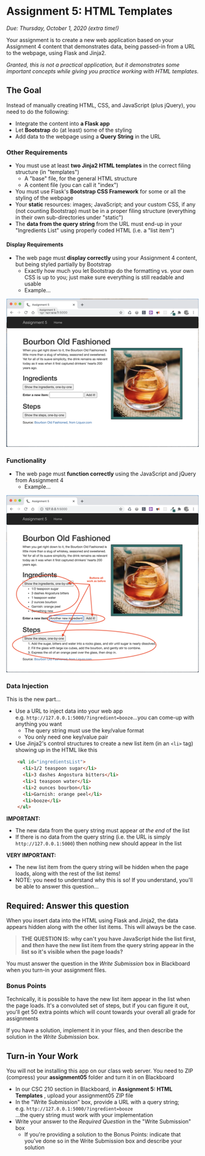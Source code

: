 # Assignment 5: HTML Templates

*Due: Thursday, October 1, 2020 (extra time!)* 

Your assignment is to create a new web application based on your Assignment 4 content that demonstrates data, being passed-in from a URL to the webpage, using Flask and Jinja2.

*Granted, this is not a practical application, but it demonstrates some important concepts while giving you practice working with HTML templates.*

## The Goal

Instead of manually creating HTML, CSS, and JavaScript (plus jQuery), you need to do the following:

- Integrate the content into **a Flask app**
- Let **Bootstrap** do (at least) some of the styling
- Add data to the webpage using a **Query String** in the URL

### Other Requirements

- You must use at least **two Jinja2 HTML templates** in the correct filing structure (in "templates")
  - A "base" file, for the general HTML structure
  - A content file (you can call it "index")
- You must use Flask's **Bootstrap CSS Framework** for some or all the styling of the webpage
- Your **static** resources: images; JavaScript; and your custom CSS, if any (not counting Bootstrap) must be in a proper filing structure (everything in their own sub-directories under "static")
- The **data from the query string** from the URL must end-up in your "Ingredients List" using properly coded HTML (i.e. a "list item")

#### Display Requirements

- The web page must **display correctly** using your Assignment 4 content, but being styled partially by Bootstrap
  - Exactly how much you let Bootstrap do the formatting vs. your own CSS is up to you; just make sure everything is still readable and usable
  - Example...

![figure1](media/figure1.png)



### Functionality

- The web page must **function correctly** using the JavaScript and jQuery from Assignment 4
  - Example...

![figure2](media/figure2.png)



### Data Injection

This is the new part...

- Use a URL to inject data into your web app<br>e.g.  `http://127.0.0.1:5000/?ingredient=booze`...you can come-up with anything you want
  - The query string must use the key/value format
  - You only need one key/value pair
- Use Jinja2's control structures to create a new list item (in an `<li>` tag) showing up in the HTML like this
```html
	<ul id="ingredientsList">
	  <li>1/2 teaspoon sugar</li>
	  <li>3 dashes Angostura bitters</li>
	  <li>1 teaspoon water</li>
	  <li>2 ounces bourbon</li>
	  <li>Garnish: orange peel</li>
	  <li>booze</li>
	</ul>
```

**IMPORTANT:**

- The new data from the query string must appear *at the end* of the list
- If there is no data from the query string (i.e. the URL is simply `http://127.0.0.1:5000`) then nothing new should appear in the list

**VERY IMPORTANT:**

- The new list item from the query string will be hidden when the page loads, along with the rest of the list items!
- NOTE: you need to understand why this is so!  If you understand, you'll be able to answer this question...

## Required: Answer this question

When you insert data into the HTML using Flask and Jinja2, the data appears hidden along with the other list items.  This will always be the case. 

> **THE QUESTION IS: why can't you have JavaScript hide the list first, and *then* have the new list item from the query string appear in the list so it's visible when the page loads?**

You must answer the question in the *Write Submission* box in Blackboard when you turn-in your assignment files.

### Bonus Points

Technically, it is possible to have the new list item appear in the list when the page loads.  It's a convoluted set of steps, but if you can figure it out, you'll get 50 extra points which will count towards your overall all grade for assignments

If you have a solution, implement it in your files, and then describe the solution in the *Write Submission* box.

## Turn-in Your Work

You will not be installing this app on our class web server.  You need to ZIP (compress) your **assignment05** folder and turn it in on Blackboard

- In our CSC 210 section in Blackboard, in **Assignment 5: HTML Templates** , upload your assignment05 ZIP file 
- In the "Write Submission" box, provide a URL with a query string; <br>e.g. `http://127.0.0.1:5000/?ingredient=booze`<br>...the query string must work with your implementation
- Write your answer to the *Required Question* in the "Write Submission" box
  - If you're providing a solution to the Bonus Points: indicate that you've done so in the Write Submission box and describe your solution

